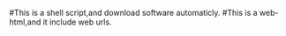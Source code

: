 #This is a shell script,and download software automaticly.
#This is a web-html,and it include web urls.
